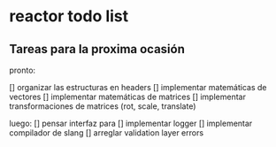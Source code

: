 
# reactor todo list

## Tareas para la proxima ocasión

pronto:

[] organizar las estructuras en headers
[] implementar matemáticas de vectores
[] implementar matemáticas de matrices
[] implementar transformaciones de matrices (rot, scale, translate)

luego:
[] pensar interfaz para 
[] implementar logger
[] implementar compilador de slang
[] arreglar validation layer errors



